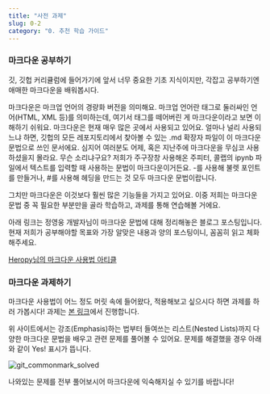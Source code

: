 ```yaml
---
title: "사전 과제"
slug: 0-2
category: "0. 추천 학습 가이드"
---
```


### 마크다운 공부하기

깃, 깃헙 커리큘럼에 들어가기에 앞서 너무 중요한 기초 지식이지만, 각잡고 공부하기엔 애매한 마크다운을 배워봅시다. 

마크다운은 마크업 언어의 경량화 버전을 의미해요. 마크업 언어란 태그로 둘러싸인 언어(HTML, XML 등)를 의미하는데, 여기서 태그를 떼어버린 게 마크다운이라고 보면 이해하기 쉬워요. 마크다운은 현재 매우 많은 곳에서 사용되고 있어요. 얼마나 널리 사용되느냐 하면, 깃헙의 모든 레포지토리에서 찾아볼 수 있는 .md 확장자 파일이 이 마크다운 문법으로 쓰인 문서에요. 심지어 여러분도 어제, 혹은 지난주에 마크다운을 무심코 사용하셨을지 몰라요. 무슨 소리냐구요? 저희가 주구장창 사용해온 주피터, 콜랩의 ipynb 파일에서 텍스트를 입력할 때 사용하는 문법이 마크다운이거든요. -를 사용해 불렛 포인트를 만들거나, #를 사용해 헤딩을 만드는 것 모두 마크다운 문법이랍니다. 

그치만 마크다운은 이것보다 훨씬 많은 기능들을 가지고 있어요. 이중 저희는 마크다운 문법 중 꼭 필요한 부분만을 골라 학습하고, 과제를 통해 연습해볼 거에요.

아래 링크는 정영웅 개발자님이 마크다운 문법에 대해 정리해놓은 블로그 포스팅입니다. 현재 저희가 공부해야할 목표와 가장 알맞은 내용과 양의 포스팅이니, 꼼꼼히 읽고 체화해주세요.

[Heropy님의 마크다운 사용법 아티클](https://heropy.blog/2017/09/30/markdown/)

### 마크다운 과제하기

마크다운 사용법이 어느 정도 머릿 속에 들어왔다, 적용해보고 싶으시다 하면 과제를 하러 가봅시다! 과제는 [본 링크](https://commonmark.org/help/tutorial/)에서 진행합니다.

위 사이트에서는 강조(Emphasis)하는 법부터 들여쓰는 리스트(Nested Lists)까지 다양한 마크다운 문법을 배우고 관련 문제를 풀어볼 수 있어요. 문제를 해결했을 경우 아래와 같이 Yes! 표시가 뜹니다.

![git_commonmark_solved](/git/git_solved.png)

나와있는 문제를 전부 풀어보시어 마크다운에 익숙해지실 수 있기를 바랍니다!
